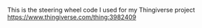 This is the steering wheel code I used for my Thingiverse project
https://www.thingiverse.com/thing:3982409
